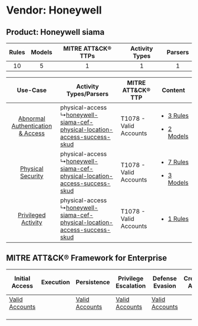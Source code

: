 Vendor: Honeywell
=================
Product: Honeywell siama
------------------------
| Rules | Models | MITRE ATT&CK® TTPs | Activity Types | Parsers |
|:-----:|:------:|:------------------:|:--------------:|:-------:|
|  10   |   5    |         1          |       1        |    1    |

|    Use-Case    | Activity Types/Parsers    | MITRE ATT&CK® TTP          | Content    |
|:----:| ---- | ---- | ---- |
| [Abnormal Authentication & Access](../../../UseCases/uc_abnormal_authentication_&_access.md) |  physical-access<br> ↳[honeywell-siama-cef-physical-location-access-success-skud](Ps/pC_honeywellsiamacefphysicallocationaccesssuccessskud.md)<br> | T1078 - Valid Accounts<br> | [<ul><li>3 Rules</li></ul><ul><li>2 Models</li></ul>](RM/r_m_honeywell_honeywell_siama_Abnormal_Authentication_&_Access.md) |
|    [Physical Security](../../../UseCases/uc_physical_security.md)    |  physical-access<br> ↳[honeywell-siama-cef-physical-location-access-success-skud](Ps/pC_honeywellsiamacefphysicallocationaccesssuccessskud.md)<br> | T1078 - Valid Accounts<br> | [<ul><li>7 Rules</li></ul><ul><li>3 Models</li></ul>](RM/r_m_honeywell_honeywell_siama_Physical_Security.md)    |
|    [Privileged Activity](../../../UseCases/uc_privileged_activity.md)    |  physical-access<br> ↳[honeywell-siama-cef-physical-location-access-success-skud](Ps/pC_honeywellsiamacefphysicallocationaccesssuccessskud.md)<br> | T1078 - Valid Accounts<br> | [<ul><li>1 Rules</li></ul>](RM/r_m_honeywell_honeywell_siama_Privileged_Activity.md)    |

MITRE ATT&CK® Framework for Enterprise
--------------------------------------
| Initial Access                                                      | Execution | Persistence                                                         | Privilege Escalation                                                | Defense Evasion                                                     | Credential Access | Discovery | Lateral Movement | Collection | Command and Control | Exfiltration | Impact |
| ------------------------------------------------------------------- | --------- | ------------------------------------------------------------------- | ------------------------------------------------------------------- | ------------------------------------------------------------------- | ----------------- | --------- | ---------------- | ---------- | ------------------- | ------------ | ------ |
| [Valid Accounts](https://attack.mitre.org/techniques/T1078)<br><br> |           | [Valid Accounts](https://attack.mitre.org/techniques/T1078)<br><br> | [Valid Accounts](https://attack.mitre.org/techniques/T1078)<br><br> | [Valid Accounts](https://attack.mitre.org/techniques/T1078)<br><br> |                   |           |                  |            |                     |              |        |